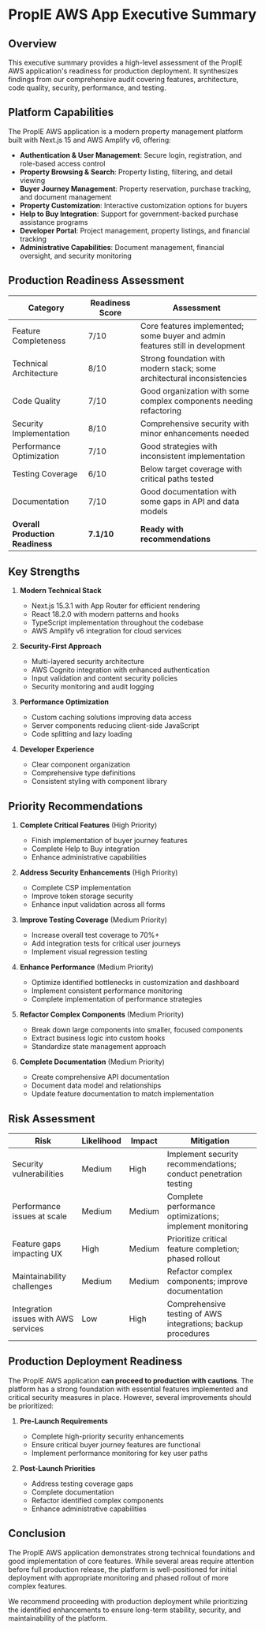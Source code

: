 # PropIE AWS App Executive Summary

## Overview

This executive summary provides a high-level assessment of the PropIE AWS application's readiness for production deployment. It synthesizes findings from our comprehensive audit covering features, architecture, code quality, security, performance, and testing.

## Platform Capabilities

The PropIE AWS application is a modern property management platform built with Next.js 15 and AWS Amplify v6, offering:

- **Authentication & User Management**: Secure login, registration, and role-based access control
- **Property Browsing & Search**: Property listing, filtering, and detail viewing
- **Buyer Journey Management**: Property reservation, purchase tracking, and document management
- **Property Customization**: Interactive customization options for buyers
- **Help to Buy Integration**: Support for government-backed purchase assistance programs
- **Developer Portal**: Project management, property listings, and financial tracking
- **Administrative Capabilities**: Document management, financial oversight, and security monitoring

## Production Readiness Assessment

| Category | Readiness Score | Assessment |
|----------|----------------|------------|
| Feature Completeness | 7/10 | Core features implemented; some buyer and admin features still in development |
| Technical Architecture | 8/10 | Strong foundation with modern stack; some architectural inconsistencies |
| Code Quality | 7/10 | Good organization with some complex components needing refactoring |
| Security Implementation | 8/10 | Comprehensive security with minor enhancements needed |
| Performance Optimization | 7/10 | Good strategies with inconsistent implementation |
| Testing Coverage | 6/10 | Below target coverage with critical paths tested |
| Documentation | 7/10 | Good documentation with some gaps in API and data models |
| **Overall Production Readiness** | **7.1/10** | **Ready with recommendations** |

## Key Strengths

1. **Modern Technical Stack**
   - Next.js 15.3.1 with App Router for efficient rendering
   - React 18.2.0 with modern patterns and hooks
   - TypeScript implementation throughout the codebase
   - AWS Amplify v6 integration for cloud services

2. **Security-First Approach**
   - Multi-layered security architecture
   - AWS Cognito integration with enhanced authentication
   - Input validation and content security policies
   - Security monitoring and audit logging

3. **Performance Optimization**
   - Custom caching solutions improving data access
   - Server components reducing client-side JavaScript
   - Code splitting and lazy loading

4. **Developer Experience**
   - Clear component organization
   - Comprehensive type definitions
   - Consistent styling with component library

## Priority Recommendations

1. **Complete Critical Features** (High Priority)
   - Finish implementation of buyer journey features
   - Complete Help to Buy integration
   - Enhance administrative capabilities

2. **Address Security Enhancements** (High Priority)
   - Complete CSP implementation
   - Improve token storage security
   - Enhance input validation across all forms

3. **Improve Testing Coverage** (Medium Priority)
   - Increase overall test coverage to 70%+
   - Add integration tests for critical user journeys
   - Implement visual regression testing

4. **Enhance Performance** (Medium Priority)
   - Optimize identified bottlenecks in customization and dashboard
   - Implement consistent performance monitoring
   - Complete implementation of performance strategies

5. **Refactor Complex Components** (Medium Priority)
   - Break down large components into smaller, focused components
   - Extract business logic into custom hooks
   - Standardize state management approach

6. **Complete Documentation** (Medium Priority)
   - Create comprehensive API documentation
   - Document data model and relationships
   - Update feature documentation to match implementation

## Risk Assessment

| Risk | Likelihood | Impact | Mitigation |
|------|------------|--------|------------|
| Security vulnerabilities | Medium | High | Implement security recommendations; conduct penetration testing |
| Performance issues at scale | Medium | Medium | Complete performance optimizations; implement monitoring |
| Feature gaps impacting UX | High | Medium | Prioritize critical feature completion; phased rollout |
| Maintainability challenges | Medium | Medium | Refactor complex components; improve documentation |
| Integration issues with AWS services | Low | High | Comprehensive testing of AWS integrations; backup procedures |

## Production Deployment Readiness

The PropIE AWS application **can proceed to production with cautions**. The platform has a strong foundation with essential features implemented and critical security measures in place. However, several improvements should be prioritized:

1. **Pre-Launch Requirements**
   - Complete high-priority security enhancements
   - Ensure critical buyer journey features are functional
   - Implement performance monitoring for key user paths

2. **Post-Launch Priorities**
   - Address testing coverage gaps
   - Complete documentation
   - Refactor identified complex components
   - Enhance administrative capabilities

## Conclusion

The PropIE AWS application demonstrates strong technical foundations and good implementation of core features. While several areas require attention before full production release, the platform is well-positioned for initial deployment with appropriate monitoring and phased rollout of more complex features.

We recommend proceeding with production deployment while prioritizing the identified enhancements to ensure long-term stability, security, and maintainability of the platform.